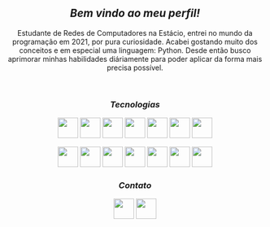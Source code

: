_<h2 align="center">Bem vindo ao meu perfil!</h2>_

<p align="center">Estudante de Redes de Computadores na Estácio, entrei no mundo da programação em 2021, por pura curiosidade. Acabei gostando muito
dos conceitos e em especial uma linguagem: Python. Desde então busco aprimorar minhas habilidades diáriamente para poder aplicar da forma mais precisa possível.</p>

<br>

_<h3 align="center">Tecnologias</h3>_

<p align="center"><img src="https://cdn.jsdelivr.net/gh/devicons/devicon/icons/python/python-original.svg" width="40" />
<img src="https://devicon-website.vercel.app/api/django/plain.svg?color=%23007146" width="40">
<img src="https://devicon-website.vercel.app/api/flask/original.svg?color=%23FFFFFF" width="40">
<img src="https://devicon-website.vercel.app/api/mysql/plain.svg?color=%230087C1" width="40">
<img src="https://devicon-website.vercel.app/api/sqlite/original.svg" width="40">
<img src="https://devicon-website.vercel.app/api/postgresql/original.svg" width="40">
<img src="https://devicon-website.vercel.app/api/html5/original.svg" width="40"></p>
<p align="center"><img src="https://devicon-website.vercel.app/api/css3/original.svg" width="40">
<img src="https://devicon-website.vercel.app/api/bootstrap/original.svg" width="40">
<img src="https://devicon-website.vercel.app/api/git/original.svg" width="40">
<img src="https://devicon-website.vercel.app/api/github/original.svg?color=%23FFFFFF" width="40">
<img src="https://devicon-website.vercel.app/api/vscode/original.svg" width="40">
<img src="https://devicon-website.vercel.app/api/pycharm/original.svg" width="40">
<img src="https://devicon-website.vercel.app/api/pandas/original.svg?color=%23FFFFFF" width="40"></p>

_<h3 align="center">Contato</h3>_

<p align="center">    
<a href ="mailto:alissonsts910@gmail.com"> <img src="https://img.icons8.com/fluency/100/gmail-new.png"target="_blank" width="40"></a>   
<a href="https://www.linkedin.com/in/alisson-alencar99/ " target="_blank"> <img src="https://devicon-website.vercel.app/api/linkedin/original.svg" target = " _blank " width="40"></a></p>